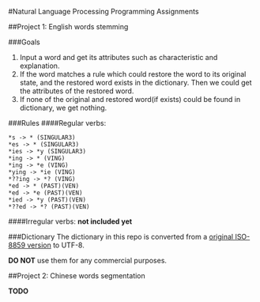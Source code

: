 #Natural Language Processing Programming Assignments

##Project 1: English words stemming

###Goals

  1. Input a word and get its attributes such as characteristic and explanation.
  2. If the word matches a rule which could restore the word to its original state, and the restored word exists in the dictionary. Then we could get the attributes of the restored word.
  3. If none of the original and restored word(if exists) could be found in dictionary, we get nothing.

###Rules
####Regular verbs:

    *s -> * (SINGULAR3)
    *es -> * (SINGULAR3)
    *ies -> *y (SINGULAR3)
    *ing -> * (VING)
    *ing -> *e (VING)
    *ying -> *ie (VING)
    *??ing -> *? (VING)
    *ed -> * (PAST)(VEN)
    *ed -> *e (PAST)(VEN)
    *ied -> *y (PAST)(VEN)
    *??ed -> *? (PAST)(VEN)

####Irregular verbs:
**not included yet**



###Dictionary
The dictionary in this repo is converted from a [original ISO-8859 version](http://nlp.nju.edu.cn/MT_Lecture/dic_ec.rar "Nanjing University  NLP resource") to UTF-8.

**DO NOT** use them for any commercial purposes.


##Project 2: Chinese words segmentation

**TODO**